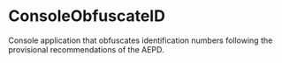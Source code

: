 # ConsoleObfuscateID
 Console application that obfuscates identification numbers following the provisional recommendations of the AEPD.
